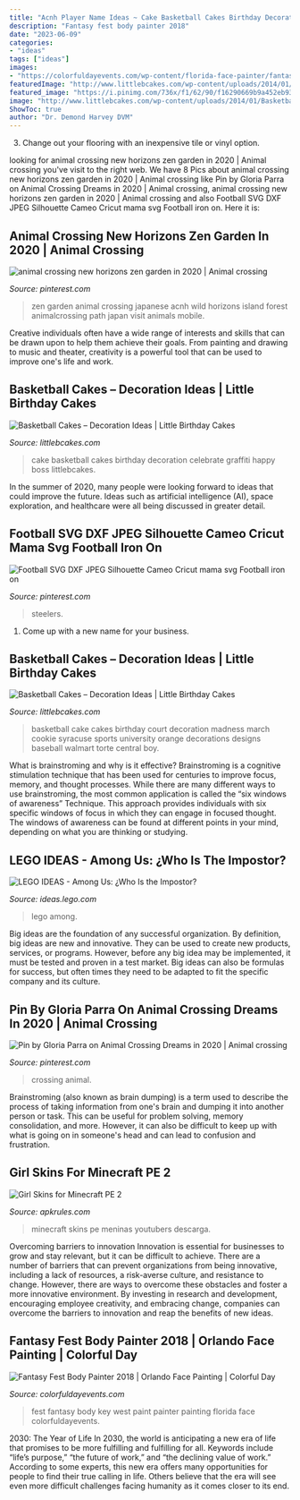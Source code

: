 ```yaml
---
title: "Acnh Player Name Ideas ~ Cake Basketball Cakes Birthday Decoration Celebrate Graffiti Happy Boss Littlebcakes"
description: "Fantasy fest body painter 2018"
date: "2023-06-09"
categories:
- "ideas"
tags: ["ideas"]
images:
- "https://colorfuldayevents.com/wp-content/florida-face-painter/fantasy-fest/dynamic/fantasy-fest-body-paint-ideas-2016.jpg-nggid03402-ngg0dyn-210x350x100-00f0w010c011r110f110r010t010.jpg"
featuredImage: "http://www.littlebcakes.com/wp-content/uploads/2014/01/Basketball-Cake-Pictures.jpg"
featured_image: "https://i.pinimg.com/736x/f1/62/90/f16290669b9a452eb9339bff8d15ec3d.jpg"
image: "http://www.littlebcakes.com/wp-content/uploads/2014/01/Basketball-Cake-Pictures.jpg"
ShowToc: true
author: "Dr. Demond Harvey DVM"
---
```



3. Change out your flooring with an inexpensive tile or vinyl option.

	

		
looking for animal crossing new horizons zen garden in 2020 | Animal crossing you've visit to the right web. We have 8 Pics about animal crossing new horizons zen garden in 2020 | Animal crossing like Pin by Gloria Parra on Animal Crossing Dreams in 2020 | Animal crossing, animal crossing new horizons zen garden in 2020 | Animal crossing and also Football SVG DXF JPEG Silhouette Cameo Cricut mama svg Football iron on. Here it is:
		
    
## Animal Crossing New Horizons Zen Garden In 2020 | Animal Crossing

<img loading=lazy src="https://i.pinimg.com/736x/f1/62/90/f16290669b9a452eb9339bff8d15ec3d.jpg" onerror="this.onerror=null;this.src='https://tse2.mm.bing.net/th?id=OIP.1YDkNlgK_Q0duYciBd-1SAHaEK&amp;pid=15.1';" alt="animal crossing new horizons zen garden in 2020 | Animal crossing">

_Source: pinterest.com_

>zen garden animal crossing japanese acnh wild horizons island forest animalcrossing path japan visit animals mobile. 

	

Creative individuals often have a wide range of interests and skills that can be drawn upon to help them achieve their goals. From painting and drawing to music and theater, creativity is a powerful tool that can be used to improve one's life and work.

    
## Basketball Cakes – Decoration Ideas | Little Birthday Cakes

<img loading=lazy src="http://www.littlebcakes.com/wp-content/uploads/2014/01/Basketball-Cake-Pictures.jpg" onerror="this.onerror=null;this.src='https://tse4.mm.bing.net/th?id=OIP.i8u2vdXfziu3S4OK0bbCmAHaE8&amp;pid=15.1';" alt="Basketball Cakes – Decoration Ideas | Little Birthday Cakes">

_Source: littlebcakes.com_

>cake basketball cakes birthday decoration celebrate graffiti happy boss littlebcakes. 

	

In the summer of 2020, many people were looking forward to ideas that could improve the future. Ideas such as artificial intelligence (AI), space exploration, and healthcare were all being discussed in greater detail. 

    
## Football SVG DXF JPEG Silhouette Cameo Cricut Mama Svg Football Iron On

<img loading=lazy src="https://i.pinimg.com/736x/c5/19/b3/c519b30187c85d6af6e36d669a5218ec.jpg" onerror="this.onerror=null;this.src='https://tse3.mm.bing.net/th?id=OIP.rGd8pHSZfTY_DWIeIAVQPgHaFV&amp;pid=15.1';" alt="Football SVG DXF JPEG Silhouette Cameo Cricut mama svg Football iron on">

_Source: pinterest.com_

>steelers. 

	

1. Come up with a new name for your business.

    
## Basketball Cakes – Decoration Ideas | Little Birthday Cakes

<img loading=lazy src="https://www.littlebcakes.com/wp-content/uploads/2014/01/Basketball-Cookie-Cake.jpg" onerror="this.onerror=null;this.src='https://tse1.mm.bing.net/th?id=OIP.UEn0tmE2c7HZHxpGfnWAdgHaIb&amp;pid=15.1';" alt="Basketball Cakes – Decoration Ideas | Little Birthday Cakes">

_Source: littlebcakes.com_

>basketball cake cakes birthday court decoration madness march cookie syracuse sports university orange decorations designs baseball walmart torte central boy. 

	

What is brainstroming and why is it effective?
Brainstroming is a cognitive stimulation technique that has been used for centuries to improve focus, memory, and thought processes. While there are many different ways to use brainstroming, the most common application is called the “six windows of awareness” Technique. This approach provides individuals with six specific windows of focus in which they can engage in focused thought. The windows of awareness can be found at different points in your mind, depending on what you are thinking or studying.

    
## LEGO IDEAS - Among Us: ¿Who Is The Impostor?

<img loading=lazy src="https://ideascdn.lego.com/media/generate/entity/lego_ci/project/57b04591-c7d3-42dd-8d6d-f7fbd173b2c7/2/resize:1600:900/native" onerror="this.onerror=null;this.src='https://tse4.mm.bing.net/th?id=OIP.xejdOboMjy6n1Iub1-HJYgHaEK&amp;pid=15.1';" alt="LEGO IDEAS - Among Us: ¿Who Is the Impostor?">

_Source: ideas.lego.com_

>lego among. 

	

Big ideas are the foundation of any successful organization. By definition, big ideas are new and innovative. They can be used to create new products, services, or programs. However, before any big idea may be implemented, it must be tested and proven in a test market. Big ideas can also be formulas for success, but often times they need to be adapted to fit the specific company and its culture.

    
## Pin By Gloria Parra On Animal Crossing Dreams In 2020 | Animal Crossing

<img loading=lazy src="https://i.pinimg.com/736x/4d/20/d7/4d20d7a8236d186941b0f96d0f581ee6.jpg" onerror="this.onerror=null;this.src='https://tse4.mm.bing.net/th?id=OIP.s7HdUFKV-poVeupEt-YEqgHaG8&amp;pid=15.1';" alt="Pin by Gloria Parra on Animal Crossing Dreams in 2020 | Animal crossing">

_Source: pinterest.com_

>crossing animal. 

	

Brainstroming (also known as brain dumping) is a term used to describe the process of taking information from one's brain and dumping it into another person or task. This can be useful for problem solving, memory consolidation, and more. However, it can also be difficult to keep up with what is going on in someone's head and can lead to confusion and frustration.

    
## Girl Skins For Minecraft PE 2

<img loading=lazy src="https://apkrules.com/wp-content/uploads/2017/10/girl-skins-for-minecraft-pe-2.png" onerror="this.onerror=null;this.src='https://tse3.mm.bing.net/th?id=OIP._BlLqplk8QtA6fd3QQXQmgHaEK&amp;pid=15.1';" alt="Girl Skins for Minecraft PE 2">

_Source: apkrules.com_

>minecraft skins pe meninas youtubers descarga. 

	

Overcoming barriers to innovation
Innovation is essential for businesses to grow and stay relevant, but it can be difficult to achieve. There are a number of barriers that can prevent organizations from being innovative, including a lack of resources, a risk-averse culture, and resistance to change.
However, there are ways to overcome these obstacles and foster a more innovative environment. By investing in research and development, encouraging employee creativity, and embracing change, companies can overcome the barriers to innovation and reap the benefits of new ideas.

    
## Fantasy Fest Body Painter 2018 | Orlando Face Painting | Colorful Day

<img loading=lazy src="https://colorfuldayevents.com/wp-content/florida-face-painter/fantasy-fest/dynamic/fantasy-fest-body-paint-ideas-2016.jpg-nggid03402-ngg0dyn-210x350x100-00f0w010c011r110f110r010t010.jpg" onerror="this.onerror=null;this.src='https://tse3.mm.bing.net/th?id=OIP.9HdUjaD7v_KEZP5iHeU4kwAAAA&amp;pid=15.1';" alt="Fantasy Fest Body Painter 2018 | Orlando Face Painting | Colorful Day">

_Source: colorfuldayevents.com_

>fest fantasy body key west paint painter painting florida face colorfuldayevents. 

	

2030: The Year of Life
In 2030, the world is anticipating a new era of life that promises to be more fulfilling and fulfilling for all. Keywords include “life’s purpose,” “the future of work,” and “the declining value of work.” According to some experts, this new era offers many opportunities for people to find their true calling in life. Others believe that the era will see even more difficult challenges facing humanity as it comes closer to its end.

